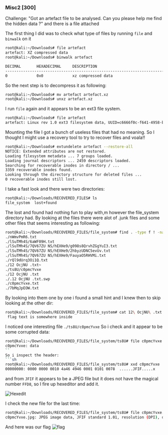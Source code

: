 ### Misc2 [300]
Challenge: "Got an artefact file to be analysed. Can you please help me find the hidden data ?" and there is a file attached

The first thing I did was to check what type of files by running ```file``` and ```binwalk``` on it

```sh
root@kali:~/Downloads# file artefact 
artefact: XZ compressed data
root@kali:~/Downloads# binwalk artefact 

DECIMAL       HEXADECIMAL     DESCRIPTION
--------------------------------------------------------------------------------
0             0x0             xz compressed data
```
So the next step is to decompress it as following:
```sh
root@kali:~/Downloads# mv artefact artefact.xz
root@kali:~/Downloads# unxz artefact.xz 
```
I run ```file``` again and it appears to be an ext3 file system. 
```sh
root@kali:~/Downloads# file artefact 
artefact: Linux rev 1.0 ext3 filesystem data, UUID=c6666f0c-f641-4958-be07-bcc6540fdafd (large files)
```
Mounting the file I got a bunch of useless files that had no meaning. So I thought I might use a recovery tool to try to recover files and voala!!
```sh
root@kali:~/Downloads# extundelete artefact --restore-all
NOTICE: Extended attributes are not restored.
Loading filesystem metadata ... 7 groups loaded.
Loading journal descriptors ... 2459 descriptors loaded.
Searching for recoverable inodes in directory / ... 
3359 recoverable inodes found.
Looking through the directory structure for deleted files ... 
0 recoverable inodes still lost.
```
I take a fast look and there were two directories:
```sh
root@kali:~/Downloads/RECOVERED_FILES# ls
file_system  lost+found
```
The lost and found had nothing fun to play with,m however the file_system directory had. By looking at the files there were alot of .junk files and some other files that seems interesting as following:
```sh
root@kali:~/Downloads/RECOVERED_FILES/file_system# find . -type f ! -name "*.junk"
./nWmvPmR6.txt
./lSuTMh4S/6aWF09H.txt
./lSuTMh4S/7QV67ZU NS/hEXHe9/g098s8QrvhZGgYuI3.txt
./lSuTMh4S/7QV67ZU NS/hEXHe9/2hbyzUDNC5evUv.txt
./lSuTMh4S/7QV67ZU NS/hEXHe9/FauyaO5RHVMi.txt
./rQl9dUrq3Oi1Q.txt
./12 OcjNU .txt~
./ts8U/c0pmcYvxe
./12 OcjNU .txt
./.12 OcjNU .txt.swp
./c0pmcYvxe.txt
./7bMqJpEOW.txt
```

By looking into them one by one i found a small hint and I knew then to skip looking at the other dir:
```sh
root@kali:~/Downloads/RECOVERED_FILES/file_system# cat 12\ OcjNU\ .txt
 flag text is somewhere inside 
```
I noticed one interesting file ```./ts8U/c0pmcYvxe``` So i check and it appear to be some corrupted data:
```sh
root@kali:~/Downloads/RECOVERED_FILES/file_system/ts8U# file c0pmcYvxe 
c0pmcYvxe: data
``
So i inspect the header:
```sh
root@kali:~/Downloads/RECOVERED_FILES/file_system/ts8U# xxd c0pmcYvxe | head -1
00000000: 0000 0000 0010 4a46 4946 0001 0101 0078  ......JFIF.....x
```
and from ```JFIF``` it appears to be a JPEG file but it does not have the magical 
number ```FFD8```, so I fire up hexeditor and add it.

![Hexedit](/Misc2/images/hexedit.PNG)

I check the new file for the last time:
```sh
root@kali:~/Downloads/RECOVERED_FILES/file_system/ts8U# file c0pmcYvxe.jpg 
c0pmcYvxe.jpg: JPEG image data, JFIF standard 1.01, resolution (DPI), density 120x120, segment length 16, baseline, precision 8, 250x66, frames 1
```
 And here was our flag
![flag](/Misc2/images/c0pmcYvxe.jpg)